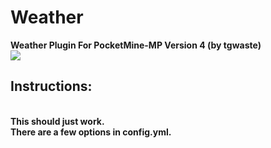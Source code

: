 # Weather
<b>Weather Plugin For PocketMine-MP Version 4 (by tgwaste)<b>
<br />
<img src="https://github.com/tgwaste/Weather/blob/main/icon.png">
<br />
## Instructions:
<br />
This should just work.
<br />
There are a few options in config.yml.
